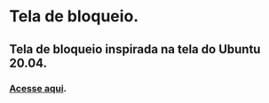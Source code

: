 # Tela de bloqueio.

## Tela de bloqueio inspirada na tela do Ubuntu 20.04.

### <a href="https://antoniodaivan.github.io/Digital-clock/">Acesse aqui</a>.
